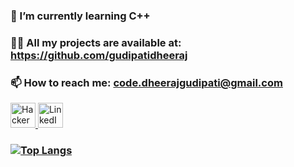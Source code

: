  
### 🌱 I’m currently learning C++
### 👨‍💻 All my projects are available at: https://github.com/gudipatidheeraj
### 📫 How to reach me: code.dheerajgudipati@gmail.com



<a href="https://www.hackerrank.com/gudipatidheeraj" target="_blank">
  <img src="https://cdn-icons-png.flaticon.com/512/174/174857.png
" width="40" height="40" alt="HackerRank"/>
</a>


<a href="https://www.linkedin.com/in/gudipatidheeraj" target="_blank">
  <img src="https://upload.wikimedia.org/wikipedia/commons/0/01/LinkedIn_Logo.png" width="40" height="40" alt="LinkedIn"/>
</a>



### [![Top Langs](https://github-readme-stats-git-masterrstaa-rickstaa.vercel.app/api/top-langs/?username=gudipatidheeraj)](https://github.com/gudipatidheeraj/github-readme-stats)










<!--
**gudipatidheeraj/gudipatidheeraj** is a ✨ _special_ ✨ repository because its `README.md` (this file) appears on your GitHub profile.

Here are some ideas to get you started:

- 🔭 I’m currently working on ...
- 👯 I’m looking to collaborate on ...
- 🤔 I’m looking for help with ...
- 💬 Ask me about ...
- 😄 Pronouns: ...
- ⚡ Fun fact: ...
-->
